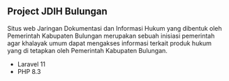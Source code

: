## Project JDIH Bulungan

Situs web Jaringan Dokumentasi dan Informasi Hukum yang dibentuk oleh Pemerintah Kabupaten Bulungan merupakan sebuah inisiasi pemerintah agar khalayak umum dapat mengakses informasi terkait produk hukum yang di tetapkan oleh Pemerintah Kabupaten Bulungan.

-   Laravel 11
-   PHP 8.3
